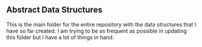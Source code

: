 ## Abstract Data Structures ##

This is the main folder for the entire repository with the data structures that I have so far created. I am trying to be as frequent as possible in updating this folder but I have a lot of things in hand.
